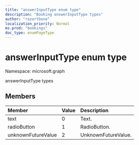 ```yaml
---
title: "answerInputType enum type"
description: "Booking answerInputType types"
author: "razortbone"
localization_priority: Normal
ms.prod: "bookings"
doc_type: enumPageType
---
```


# answerInputType enum type

Namespace: microsoft.graph

answerInputType types

## Members
|Member|Value|Description|
|:---|:---|:---|
|text|0|Text.|
|radioButton|1|RadioButton.|
|unknownFutureValue|2|UnknownFutureValue.|




